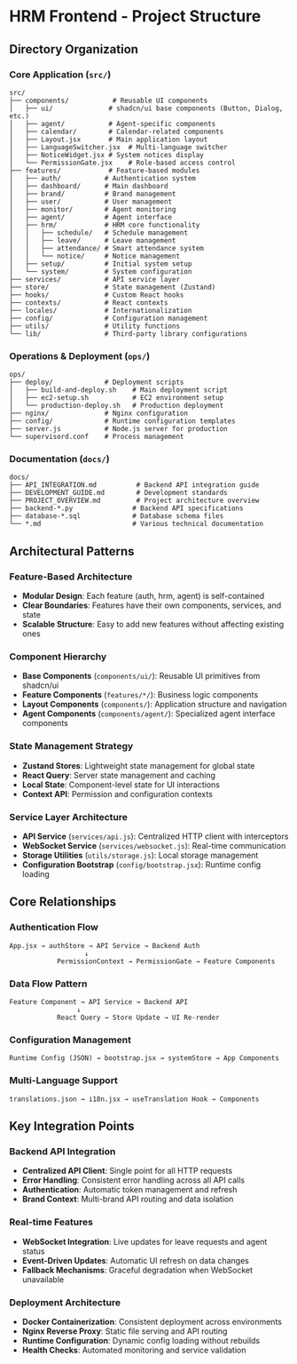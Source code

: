 # HRM Frontend - Project Structure

## Directory Organization

### Core Application (`src/`)
```
src/
├── components/           # Reusable UI components
│   ├── ui/              # shadcn/ui base components (Button, Dialog, etc.)
│   ├── agent/           # Agent-specific components
│   ├── calendar/        # Calendar-related components
│   ├── Layout.jsx       # Main application layout
│   ├── LanguageSwitcher.jsx  # Multi-language switcher
│   ├── NoticeWidget.jsx # System notices display
│   └── PermissionGate.jsx    # Role-based access control
├── features/            # Feature-based modules
│   ├── auth/           # Authentication system
│   ├── dashboard/      # Main dashboard
│   ├── brand/          # Brand management
│   ├── user/           # User management
│   ├── monitor/        # Agent monitoring
│   ├── agent/          # Agent interface
│   ├── hrm/            # HRM core functionality
│   │   ├── schedule/   # Schedule management
│   │   ├── leave/      # Leave management
│   │   ├── attendance/ # Smart attendance system
│   │   └── notice/     # Notice management
│   ├── setup/          # Initial system setup
│   └── system/         # System configuration
├── services/           # API service layer
├── store/              # State management (Zustand)
├── hooks/              # Custom React hooks
├── contexts/           # React contexts
├── locales/            # Internationalization
├── config/             # Configuration management
├── utils/              # Utility functions
└── lib/                # Third-party library configurations
```

### Operations & Deployment (`ops/`)
```
ops/
├── deploy/             # Deployment scripts
│   ├── build-and-deploy.sh    # Main deployment script
│   ├── ec2-setup.sh           # EC2 environment setup
│   └── production-deploy.sh   # Production deployment
├── nginx/              # Nginx configuration
├── config/             # Runtime configuration templates
├── server.js           # Node.js server for production
└── supervisord.conf    # Process management
```

### Documentation (`docs/`)
```
docs/
├── API_INTEGRATION.md          # Backend API integration guide
├── DEVELOPMENT_GUIDE.md        # Development standards
├── PROJECT_OVERVIEW.md         # Project architecture overview
├── backend-*.py               # Backend API specifications
├── database-*.sql             # Database schema files
└── *.md                       # Various technical documentation
```

## Architectural Patterns

### Feature-Based Architecture
- **Modular Design**: Each feature (auth, hrm, agent) is self-contained
- **Clear Boundaries**: Features have their own components, services, and state
- **Scalable Structure**: Easy to add new features without affecting existing ones

### Component Hierarchy
- **Base Components** (`components/ui/`): Reusable UI primitives from shadcn/ui
- **Feature Components** (`features/*/`): Business logic components
- **Layout Components** (`components/`): Application structure and navigation
- **Agent Components** (`components/agent/`): Specialized agent interface components

### State Management Strategy
- **Zustand Stores**: Lightweight state management for global state
- **React Query**: Server state management and caching
- **Local State**: Component-level state for UI interactions
- **Context API**: Permission and configuration contexts

### Service Layer Architecture
- **API Service** (`services/api.js`): Centralized HTTP client with interceptors
- **WebSocket Service** (`services/websocket.js`): Real-time communication
- **Storage Utilities** (`utils/storage.js`): Local storage management
- **Configuration Bootstrap** (`config/bootstrap.jsx`): Runtime config loading

## Core Relationships

### Authentication Flow
```
App.jsx → authStore → API Service → Backend Auth
                   ↓
            PermissionContext → PermissionGate → Feature Components
```

### Data Flow Pattern
```
Feature Component → API Service → Backend API
                 ↓
            React Query → Store Update → UI Re-render
```

### Configuration Management
```
Runtime Config (JSON) → bootstrap.jsx → systemStore → App Components
```

### Multi-Language Support
```
translations.json → i18n.jsx → useTranslation Hook → Components
```

## Key Integration Points

### Backend API Integration
- **Centralized API Client**: Single point for all HTTP requests
- **Error Handling**: Consistent error handling across all API calls
- **Authentication**: Automatic token management and refresh
- **Brand Context**: Multi-brand API routing and data isolation

### Real-time Features
- **WebSocket Integration**: Live updates for leave requests and agent status
- **Event-Driven Updates**: Automatic UI refresh on data changes
- **Fallback Mechanisms**: Graceful degradation when WebSocket unavailable

### Deployment Architecture
- **Docker Containerization**: Consistent deployment across environments
- **Nginx Reverse Proxy**: Static file serving and API routing
- **Runtime Configuration**: Dynamic config loading without rebuilds
- **Health Checks**: Automated monitoring and service validation